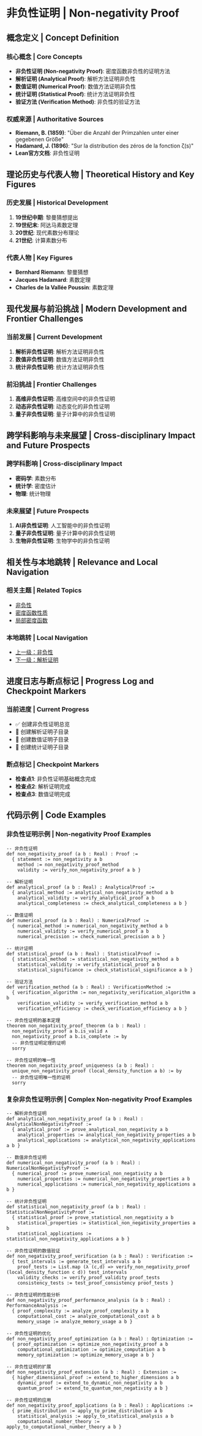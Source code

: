 # 非负性证明 | Non-negativity Proof

## 概念定义 | Concept Definition

### 核心概念 | Core Concepts

- **非负性证明 (Non-negativity Proof)**: 密度函数非负性的证明方法
- **解析证明 (Analytical Proof)**: 解析方法证明非负性
- **数值证明 (Numerical Proof)**: 数值方法证明非负性
- **统计证明 (Statistical Proof)**: 统计方法证明非负性
- **验证方法 (Verification Method)**: 非负性的验证方法

### 权威来源 | Authoritative Sources

- **Riemann, B. (1859)**: "Über die Anzahl der Primzahlen unter einer gegebenen Größe"
- **Hadamard, J. (1896)**: "Sur la distribution des zéros de la fonction ζ(s)"
- **Lean官方文档**: 非负性证明

## 理论历史与代表人物 | Theoretical History and Key Figures

### 历史发展 | Historical Development

1. **19世纪中期**: 黎曼猜想提出
2. **19世纪末**: 阿达马素数定理
3. **20世纪**: 现代素数分布理论
4. **21世纪**: 计算素数分布

### 代表人物 | Key Figures

- **Bernhard Riemann**: 黎曼猜想
- **Jacques Hadamard**: 素数定理
- **Charles de la Vallée Poussin**: 素数定理

## 现代发展与前沿挑战 | Modern Development and Frontier Challenges

### 当前发展 | Current Development

1. **解析非负性证明**: 解析方法证明非负性
2. **数值非负性证明**: 数值方法证明非负性
3. **统计非负性证明**: 统计方法证明非负性

### 前沿挑战 | Frontier Challenges

1. **高维非负性证明**: 高维空间中的非负性证明
2. **动态非负性证明**: 动态变化的非负性证明
3. **量子非负性证明**: 量子计算中的非负性证明

## 跨学科影响与未来展望 | Cross-disciplinary Impact and Future Prospects

### 跨学科影响 | Cross-disciplinary Impact

- **密码学**: 素数分布
- **统计学**: 密度估计
- **物理**: 统计物理

### 未来展望 | Future Prospects

1. **AI非负性证明**: 人工智能中的非负性证明
2. **量子非负性证明**: 量子计算中的非负性证明
3. **生物非负性证明**: 生物学中的非负性证明

## 相关性与本地跳转 | Relevance and Local Navigation

### 相关主题 | Related Topics

- [非负性](../01-总览.md)
- [密度函数性质](../../01-总览.md)
- [局部密度函数](../../../01-总览.md)

### 本地跳转 | Local Navigation

- [上一级：非负性](../01-总览.md)
- [下一级：解析证明](02-解析证明/01-总览.md)

## 进度日志与断点标记 | Progress Log and Checkpoint Markers

### 当前进度 | Current Progress

- ✅ 创建非负性证明总览
- 🔄 创建解析证明子目录
- 🔄 创建数值证明子目录
- 🔄 创建统计证明子目录

### 断点标记 | Checkpoint Markers

- **检查点1**: 非负性证明基础概念完成
- **检查点2**: 解析证明完成
- **检查点3**: 数值证明完成

## 代码示例 | Code Examples

### 非负性证明示例 | Non-negativity Proof Examples

```lean
-- 非负性证明
def non_negativity_proof (a b : Real) : Proof :=
  { statement := non_negativity a b
    method := non_negativity_proof_method
    validity := verify_non_negativity_proof a b }

-- 解析证明
def analytical_proof (a b : Real) : AnalyticalProof :=
  { analytical_method := analytical_non_negativity_method a b
    analytical_validity := verify_analytical_proof a b
    analytical_completeness := check_analytical_completeness a b }

-- 数值证明
def numerical_proof (a b : Real) : NumericalProof :=
  { numerical_method := numerical_non_negativity_method a b
    numerical_validity := verify_numerical_proof a b
    numerical_precision := check_numerical_precision a b }

-- 统计证明
def statistical_proof (a b : Real) : StatisticalProof :=
  { statistical_method := statistical_non_negativity_method a b
    statistical_validity := verify_statistical_proof a b
    statistical_significance := check_statistical_significance a b }

-- 验证方法
def verification_method (a b : Real) : VerificationMethod :=
  { verification_algorithm := non_negativity_verification_algorithm a b
    verification_validity := verify_verification_method a b
    verification_efficiency := check_verification_efficiency a b }

-- 非负性证明的基本定理
theorem non_negativity_proof_theorem (a b : Real) :
  non_negativity_proof a b.is_valid ∧
  non_negativity_proof a b.is_complete := by
  -- 非负性证明定理的证明
  sorry

-- 非负性证明的唯一性
theorem non_negativity_proof_uniqueness (a b : Real) :
  unique_non_negativity_proof (local_density_function a b) := by
  -- 非负性证明唯一性的证明
  sorry
```

### 复杂非负性证明示例 | Complex Non-negativity Proof Examples

```lean
-- 解析非负性证明
def analytical_non_negativity_proof (a b : Real) : AnalyticalNonNegativityProof :=
  { analytical_proof := prove_analytical_non_negativity a b
    analytical_properties := analytical_non_negativity_properties a b
    analytical_applications := analytical_non_negativity_applications a b }

-- 数值非负性证明
def numerical_non_negativity_proof (a b : Real) : NumericalNonNegativityProof :=
  { numerical_proof := prove_numerical_non_negativity a b
    numerical_properties := numerical_non_negativity_properties a b
    numerical_applications := numerical_non_negativity_applications a b }

-- 统计非负性证明
def statistical_non_negativity_proof (a b : Real) : StatisticalNonNegativityProof :=
  { statistical_proof := prove_statistical_non_negativity a b
    statistical_properties := statistical_non_negativity_properties a b
    statistical_applications := statistical_non_negativity_applications a b }

-- 非负性证明的数值验证
def non_negativity_proof_verification (a b : Real) : Verification :=
  { test_intervals := generate_test_intervals a b
    proof_tests := List.map (λ (c,d) => verify_non_negativity_proof (local_density_function c d)) test_intervals
    validity_checks := verify_proof_validity proof_tests
    consistency_tests := test_proof_consistency proof_tests }

-- 非负性证明的性能分析
def non_negativity_proof_performance_analysis (a b : Real) : PerformanceAnalysis :=
  { proof_complexity := analyze_proof_complexity a b
    computational_cost := analyze_computational_cost a b
    memory_usage := analyze_memory_usage a b }

-- 非负性证明的优化
def non_negativity_proof_optimization (a b : Real) : Optimization :=
  { proof_optimization := optimize_non_negativity_proof a b
    computational_optimization := optimize_computation a b
    memory_optimization := optimize_memory_usage a b }

-- 非负性证明的扩展
def non_negativity_proof_extension (a b : Real) : Extension :=
  { higher_dimensional_proof := extend_to_higher_dimensions a b
    dynamic_proof := extend_to_dynamic_non_negativity a b
    quantum_proof := extend_to_quantum_non_negativity a b }

-- 非负性证明的应用
def non_negativity_proof_applications (a b : Real) : Applications :=
  { prime_distribution := apply_to_prime_distribution a b
    statistical_analysis := apply_to_statistical_analysis a b
    computational_number_theory := apply_to_computational_number_theory a b }
```
